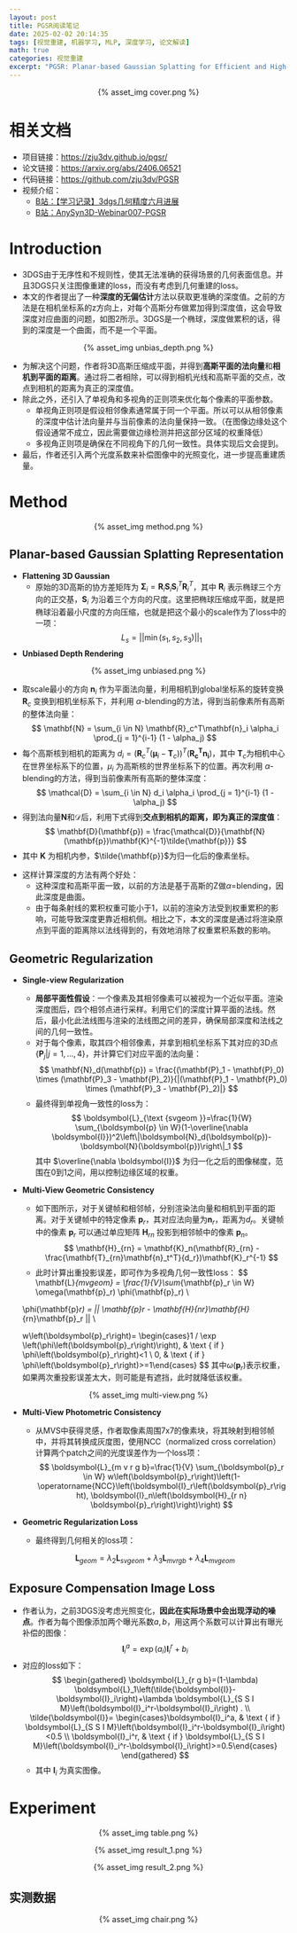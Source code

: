 ```yaml
---
layout: post
title: PGSR阅读笔记
date: 2025-02-02 20:14:35
tags: [视觉重建, 机器学习, MLP, 深度学习, 论文解读]
math: true
categories: 视觉重建
excerpt: "PGSR: Planar-based Gaussian Splatting for Efficient and High-Fidelity Surface Reconstruction"
---
```

<p align="center">{% asset_img cover.png %}</p>

# 相关文档
* 项目链接：https://zju3dv.github.io/pgsr/
* 论文链接：https://arxiv.org/abs/2406.06521
* 代码链接：https://github.com/zju3dv/PGSR
* 视频介绍：
  + [B站：【学习记录】3dgs几何精度六月进展](https://www.bilibili.com/video/BV1hm421V7w1/?vd_source=9629687338410a5ccaa5e1a595d0f17d)
  + [B站：AnySyn3D-Webinar007-PGSR](https://www.bilibili.com/video/BV1DBsTe4Eb2/?spm_id_from=333.337.search-card.all.click&vd_source=9629687338410a5ccaa5e1a595d0f17d)
# Introduction
* 3DGS由于无序性和不规则性，使其无法准确的获得场景的几何表面信息。并且3DGS只关注图像重建的loss，而没有考虑到几何重建的loss。
* 本文的作者提出了一种**深度的无偏估计**方法以获取更准确的深度值。之前的方法是在相机坐标系的z方向上，对每个高斯分布做累加得到深度值，这会导致深度对应曲面的问题，如图2所示。3DGS是一个椭球，深度做累积的话，得到的深度是一个曲面，而不是一个平面。

<p align="center">{% asset_img unbias_depth.png %}</p>

* 为解决这个问题，作者将3D高斯压缩成平面，并得到**高斯平面的法向量**和**相机到平面的距离**。通过将二者相除，可以得到相机光线和高斯平面的交点，改点到相机的距离为真正的深度值。
* 除此之外，还引入了单视角和多视角的正则项来优化每个像素的平面参数。
  + 单视角正则项是假设相邻像素通常属于同一个平面。所以可以从相邻像素的深度中估计法向量并与当前像素的法向量保持一致。（在图像边缘处这个假设通常不成立，因此需要做边缘检测并把这部分区域的权重降低）
  + 多视角正则项是确保在不同视角下的几何一致性。具体实现后文会提到。
* 最后，作者还引入两个光度系数来补偿图像中的光照变化，进一步提高重建质量。
# Method

<p align="center">{% asset_img method.png %}</p>

## Planar-based Gaussian Splatting Representation

* **Flattening 3D Gaussian**
  + 原始的3D高斯的协方差矩阵为 $\mathbf{\Sigma}_i = \mathbf{R}_i \mathbf{S}_i \mathbf{S}_i^T \mathbf{R}_i^T$，其中 $\mathbf{R}_i$ 表示椭球三个方向的正交基，$\mathbf{S}_i$ 为沿着三个方向的尺度。这里把椭球压缩成平面，就是把椭球沿着最小尺度的方向压缩，也就是把这个最小的scale作为了loss中的一项：
  $$
  L_s = || \min(s_1, s_2, s_3) ||_1
  $$
* **Unbiased Depth Rendering**

<p align="center">{% asset_img unbiased.png %}</p>

  + 取scale最小的方向 $\mathbf{n}_i$ 作为平面法向量，利用相机到global坐标系的旋转变换 $\mathbf{R}_c$ 变换到相机坐标系下，并利用 $\alpha$-blending的方法，得到当前像素所有高斯的整体法向量：
  $$
  \mathbf{N} = \sum_{i \in N} \mathbf{R}_c^T\mathbf{n}_i \alpha_i \prod_{j = 1}^{i-1} (1 - \alpha_j)
  $$
  + 每个高斯核到相机的距离为 $d_i = (\mathbf{R}_c^T(\mathbf{\mu}_i - \mathbf{T}_c))^T(\mathbf{R_c^T\mathbf{n_i}})$，其中 $\mathbf{T}_c$为相机中心在世界坐标系下的位置，$\mu_i$ 为高斯核的世界坐标系下的位置。再次利用 $\alpha$-blending的方法，得到当前像素所有高斯的整体深度：
  $$
  \mathcal{D} = \sum_{i \in N} d_i \alpha_i \prod_{j = 1}^{i-1} (1 - \alpha_j)
  $$
  + 得到法向量$\mathbf{N}$和$\mathcal{D}$后，利用下式得到**交点到相机的距离，即为真正的深度值**：
  $$
  \mathbf{D}(\mathbf{p}) = \frac{\mathcal{D}}{\mathbf{N}(\mathbf{p})\mathbf{K}^{-1}\tilde{\mathbf{p}}}
  $$
  + 其中 $\mathbf{K}$ 为相机内参，$\tilde{\mathbf{p}}$为归一化后的像素坐标。
* 这样计算深度的方法有两个好处：
  + 这种深度和高斯平面一致，以前的方法是基于高斯的Z做$\alpha$=blending，因此深度是曲面。
  + 由于每条射线的累积权重可能小于1，以前的渲染方法受到权重累积的影响，可能导致深度更靠近相机侧。相比之下，本文的深度是通过将渲染原点到平面的距离除以法线得到的，有效地消除了权重累积系数的影响。

## Geometric Regularization

* **Single-view Regularization**
  + **局部平面性假设**：一个像素及其相邻像素可以被视为一个近似平面。渲染深度图后，四个相邻点进行采样。利用它们的深度计算平面的法线。然后，最小化此法线图与渲染的法线图之间的差异，确保局部深度和法线之间的几何一致性。
  + 对于每个像素，取其四个相邻像素，并拿到相机坐标系下其对应的3D点 $\left\{\mathbf{P}_j | j = 1, ..., 4 \right\}$，并计算它们对应平面的法向量：
  $$
  \mathbf{N}_d(\mathbf{p}) = \frac{(\mathbf{P}_1 - \mathbf{P}_0) \times (\mathbf{P}_3 - \mathbf{P}_2)}{|(\mathbf{P}_1 - \mathbf{P}_0) \times (\mathbf{P}_3 - \mathbf{P}_2)|}
  $$
  + 最终得到单视角一致性的loss为：
  $$
  \boldsymbol{L}_{\text {svgeom }}=\frac{1}{W} \sum_{\boldsymbol{p} \in W}(1-\overline{\nabla \boldsymbol{I}})^2\left\|\boldsymbol{N}_d(\boldsymbol{p})-\boldsymbol{N}(\boldsymbol{p})\right\|_1
  $$
  其中 $\overline{\nabla \boldsymbol{I}}$ 为归一化之后的图像梯度，范围在0到1之间，用以控制边缘区域的权重。
* **Multi-View Geometric Consistency**
  + 如下图所示，对于关键帧和相邻帧，分别渲染法向量和相机到平面的距离。对于关键帧中的特定像素 $\mathbf{p}_r$，其对应法向量为$\mathbf{n}_r$，距离为$d_r$。关键帧中的像素 $\mathbf{p}_r$ 可以通过单应矩阵 $\mathbf{H}_{rn}$ 投影到相邻帧中的像素 $\mathbf{p}_n$。
  $$
  \mathbf{H}_{rn} = \mathbf{K}_n(\mathbf{R}_{rn} - \frac{\mathbf{T}_{rn}\mathbf{n}_t^T}{d_r})\mathbf{K}_r^{-1}
  $$
  + 此时计算出重投影误差，即可作为多视角几何一致性loss：
  $$
  \mathbf{L}_{mvgeom} = \frac{1}{V}\sum_{\mathbf{p}_r \in W} \omega(\mathbf{p}_r) \phi(\mathbf{p}_r) \\

  \phi(\mathbf{p}_r) = || \mathbf{p}_r - \mathbf{H}_{nr}\mathbf{H}_{rn}\mathbf{p}_r || \\

  w\left(\boldsymbol{p}_r\right)= \begin{cases}1 / \exp \left(\phi\left(\boldsymbol{p}_r\right)\right), & \text { if } \phi\left(\boldsymbol{p}_r\right)<1 \\ 0, & \text { if } \phi\left(\boldsymbol{p}_r\right)>=1\end{cases}
  $$
  其中$\omega(\boldsymbol{p}_r)$表示权重，如果两次重投影误差太大，则可能是有遮挡，此时就降低该权重。
<p align="center">{% asset_img multi-view.png %}</p>

* **Multi-View Photometric Consistency**
  + 从MVS中获得灵感，作者取像素周围7x7的像素块，将其映射到相邻帧中，并将其转换成灰度图，使用NCC（normalized cross correlation）计算两个patch之间的光度误差作为一个loss项：
  $$
  \boldsymbol{L}_{m v r g b}=\frac{1}{V} \sum_{\boldsymbol{p}_r \in W} w\left(\boldsymbol{p}_r\right)\left(1-\operatorname{NCC}\left(\boldsymbol{I}_r\left(\boldsymbol{p}_r\right), \boldsymbol{I}_n\left(\boldsymbol{H}_{r n} \boldsymbol{p}_r\right)\right)\right)
  $$
*  **Geometric Regularization Loss**
   *  最终得到几何相关的loss项：

    $$
    \mathbf{L}_{geom} = \lambda_2 \mathbf{L}_{svgeom} + \lambda_3 \mathbf{L}_{mvrgb} + \lambda_4 \mathbf{L}_{mvgeom}
    $$

## Exposure Compensation Image Loss

* 作者认为，之前3DGS没考虑光照变化，**因此在实际场景中会出现浮动的噪点**。作者为每个图像添加两个曝光系数$a, b$，用这两个系数可以计算出有曝光补偿的图像：
  $$
  \mathbf{I}_i^a = \exp(a_i)\mathbf{I}_i^r + b_i
  $$
* 对应的loss如下：
  $$
  \begin{gathered}
  \boldsymbol{L}_{r g b}=(1-\lambda) \boldsymbol{L}_1\left(\tilde{\boldsymbol{I}}-\boldsymbol{I}_i\right)+\lambda \boldsymbol{L}_{S S I M}\left(\boldsymbol{I}_i^r-\boldsymbol{I}_i\right) . \\
  \tilde{\boldsymbol{I}}= \begin{cases}\boldsymbol{I}_i^a, & \text { if } \boldsymbol{L}_{S S I M}\left(\boldsymbol{I}_i^r-\boldsymbol{I}_i\right)<0.5 \\
  \boldsymbol{I}_i^r, & \text { if } \boldsymbol{L}_{S S I M}\left(\boldsymbol{I}_i^r-\boldsymbol{I}_i\right)>=0.5\end{cases}
  \end{gathered}
  $$
  + 其中 $\boldsymbol{I}_i$ 为真实图像。
# Experiment

<p align="center">{% asset_img table.png %}</p>
<p align="center">{% asset_img result_1.png %}</p>
<p align="center">{% asset_img result_2.png %}</p>

## 实测数据

<p align="center">{% asset_img chair.png %}</p>
